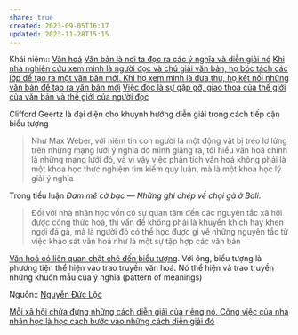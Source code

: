 ```yaml
---
share: true
created: 2023-09-05T16:17
updated: 2023-11-28T15:15
---
```

Khái niệm:: [Văn hoá](../../../%CE%9E%20Kh%C3%A1i%20ni%E1%BB%87m/Qu%E1%BA%A3n%20l%C3%BD%20t%E1%BB%95%20ch%E1%BB%A9c/V%C4%83n%20ho%C3%A1.md)
[Văn bản là nơi ta đọc ra các ý nghĩa và diễn giải nó](../%C3%9D%20ngh%C4%A9a%20v%C3%A0%20bi%E1%BB%83u%20t%C6%B0%E1%BB%A3ng/V%C4%83n%20b%E1%BA%A3n%20l%C3%A0%20n%C6%A1i%20ta%20%C4%91%E1%BB%8Dc%20ra%20c%C3%A1c%20%C3%BD%20ngh%C4%A9a%20v%C3%A0%20di%E1%BB%85n%20gi%E1%BA%A3i%20n%C3%B3.md) 
[Khi nhà nghiên cứu xem mình là người đọc và chú giải văn bản, họ bóc tách các lớp để tạo ra một văn bản mới. Khi họ xem mình là đưa thư, họ kết nối những văn bản để tạo ra văn bản mới](../Khi%20nh%C3%A0%20nghi%C3%AAn%20c%E1%BB%A9u%20xem%20m%C3%ACnh%20l%C3%A0%20ng%C6%B0%E1%BB%9Di%20%C4%91%E1%BB%8Dc%20v%C3%A0%20ch%C3%BA%20gi%E1%BA%A3i%20v%C4%83n%20b%E1%BA%A3n,%20h%E1%BB%8D%20b%C3%B3c%20t%C3%A1ch%20c%C3%A1c%20l%E1%BB%9Bp%20%C4%91%E1%BB%83%20t%E1%BA%A1o%20ra%20m%E1%BB%99t%20v%C4%83n%20b%E1%BA%A3n%20m%E1%BB%9Bi.%20Khi%20h%E1%BB%8D%20xem%20m%C3%ACnh%20l%C3%A0%20%C4%91%C6%B0a%20th%C6%B0,%20h%E1%BB%8D%20k%E1%BA%BFt%20n%E1%BB%91i%20nh%E1%BB%AFng%20v%C4%83n%20b%E1%BA%A3n%20%C4%91%E1%BB%83%20t%E1%BA%A1o%20ra%20v%C4%83n%20b%E1%BA%A3n%20m%E1%BB%9Bi.md)
[Việc đọc là sự gặp gỡ, giao thoa của thế giới của văn bản và thế giới của người đọc](./Vi%E1%BB%87c%20%C4%91%E1%BB%8Dc%20l%C3%A0%20s%E1%BB%B1%20g%E1%BA%B7p%20g%E1%BB%A1,%20giao%20thoa%20c%E1%BB%A7a%20th%E1%BA%BF%20gi%E1%BB%9Bi%20c%E1%BB%A7a%20v%C4%83n%20b%E1%BA%A3n%20v%C3%A0%20th%E1%BA%BF%20gi%E1%BB%9Bi%20c%E1%BB%A7a%20ng%C6%B0%E1%BB%9Di%20%C4%91%E1%BB%8Dc.md) 

Clifford Geertz là đại diện cho khuynh hướng diễn giải trong cách tiếp cận biểu tượng

> Như Max Weber, với niềm tin con người là một động vật bị treo lơ lửng trên những mạng lưới ý nghĩa do mình giăng ra, tôi hiểu văn hoá chính là những mạng lưới đó, và vì vậy việc phân tích văn hoá không phải là một khoa học thực nghiệm tìm kiếm quy luận, mà là một khoa học lý giải ý nghĩa

Trong tiểu luận *Đam mê cờ bạc — Những ghi chép về chọi gà ở Bali*:

> Đối với nhà nhân học vốn có sự quan tâm đến các nguyên tắc xã hội được công thức hoá, thì vấn đề không phải là khuyến khích hay khen ngợi đá gà, mà là người đó có thể học được gì về những nguyên tắc từ việc khảo sát văn hoá như là một sự tập hợp các văn bản

[Văn hoá có liên quan chặt chẽ đến biểu tượng](../%C3%9D%20ngh%C4%A9a%20v%C3%A0%20bi%E1%BB%83u%20t%C6%B0%E1%BB%A3ng/V%C4%83n%20ho%C3%A1%20c%C3%B3%20li%C3%AAn%20quan%20ch%E1%BA%B7t%20ch%E1%BA%BD%20%C4%91%E1%BA%BFn%20bi%E1%BB%83u%20t%C6%B0%E1%BB%A3ng.md). Với ông, biểu tượng là phương tiện thể hiện vào trao truyền văn hoá. Nó thể hiện và trao truyền những khuôn mẫu của ý nghĩa (pattern of meanings) 

Nguồn:: [Nguyễn Đức Lộc](../../../%CE%9E%20Ngu%E1%BB%93n/Nguy%E1%BB%85n%20%C4%90%E1%BB%A9c%20L%E1%BB%99c.md)

[Mỗi xã hội chứa đựng những cách diễn giải của riêng nó. Công việc của nhà nhân học là học cách bước vào những cách diễn giải đó](./M%E1%BB%97i%20x%C3%A3%20h%E1%BB%99i%20ch%E1%BB%A9a%20%C4%91%E1%BB%B1ng%20nh%E1%BB%AFng%20c%C3%A1ch%20di%E1%BB%85n%20gi%E1%BA%A3i%20c%E1%BB%A7a%20ri%C3%AAng%20n%C3%B3.%20C%C3%B4ng%20vi%E1%BB%87c%20c%E1%BB%A7a%20nh%C3%A0%20nh%C3%A2n%20h%E1%BB%8Dc%20l%C3%A0%20h%E1%BB%8Dc%20c%C3%A1ch%20b%C6%B0%E1%BB%9Bc%20v%C3%A0o%20nh%E1%BB%AFng%20c%C3%A1ch%20di%E1%BB%85n%20gi%E1%BA%A3i%20%C4%91%C3%B3.md) 
